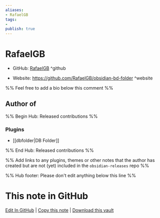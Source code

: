 ```yaml
---
aliases:
- RafaelGB
tags:
- 
publish: true
---
```


# RafaelGB

- GitHub: [RafaelGB](https://github.com/RafaelGB/) ^github
<!-- - Discord: `@` ^discord-->
- Website: <https://github.com/RafaelGB/obsidian-bd-folder> ^website
<!-- - [[Publish sites|Publish site]]: <https://> ^publish-->

%% Feel free to add a bio below this comment %%


## Author of

%% Begin Hub: Released contributions %%
### Plugins
- [[dbfolder|DB Folder]]

%% End Hub: Released contributions %%

%% Add links to any plugins, themes or other notes that the author has created but are not (yet) included in the `obsidian-releases` repo %%

<!--
### Unlisted plugins
-->

<!--
### Others
-->

<!--
## Sponsor this author
-->

<!-- - [[GitHub sponsors]]: [Sponsor @RafaelGB on GitHub Sponsors](https://github.com/sponsors/RafaelGB) ^github-sponsor-->
<!-- - [[Buy me a coffee]]: <https://> ^buy-me-a-coffee-->
<!-- - [[PayPal]]: <https://> ^paypal-->
<!-- - [[Patreon]]: <https://> ^patreon-->

<!--
## Follow this author
-->

<!-- - [[YouTube Channels|On YouTube]]: <https://> ^youtube-->
<!-- - Twitter: <https://> ^twitter-->
<!-- - ... -->

%% Hub footer: Please don't edit anything below this line %%

# This note in GitHub

<span class="git-footer">[Edit In GitHub](https://github.dev/obsidian-community/obsidian-hub/blob/main/01%20-%20Community/People/RafaelGB.md "git-hub-edit-note") | [Copy this note](https://raw.githubusercontent.com/obsidian-community/obsidian-hub/main/01%20-%20Community/People/RafaelGB.md "git-hub-copy-note") | [Download this vault](https://github.com/obsidian-community/obsidian-hub/archive/refs/heads/main.zip "git-hub-download-vault") </span>
